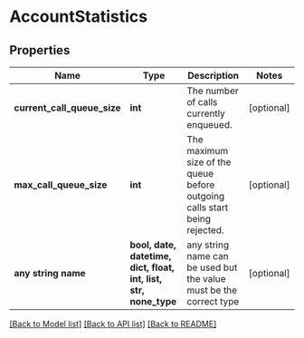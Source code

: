 # AccountStatistics


## Properties
Name | Type | Description | Notes
------------ | ------------- | ------------- | -------------
**current_call_queue_size** | **int** | The number of calls currently enqueued. | [optional] 
**max_call_queue_size** | **int** | The maximum size of the queue before outgoing calls start being rejected. | [optional] 
**any string name** | **bool, date, datetime, dict, float, int, list, str, none_type** | any string name can be used but the value must be the correct type | [optional]

[[Back to Model list]](../README.md#documentation-for-models) [[Back to API list]](../README.md#documentation-for-api-endpoints) [[Back to README]](../README.md)



